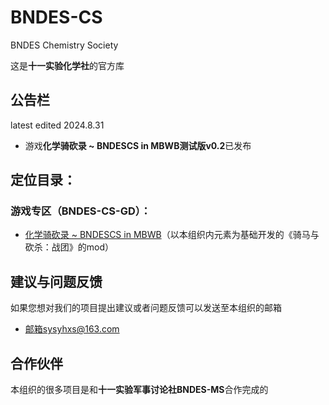 # BNDES-CS
BNDES Chemistry Society

这是**十一实验化学社**的官方库

## 公告栏
latest edited 2024.8.31
* 游戏**化学骑砍录 ~ BNDESCS in MBWB测试版v0.2**已发布

## 定位目录：
### 游戏专区（BNDES-CS-GD）：
* [化学骑砍录 ~ BNDESCS in MBWB](https://github.com/BNDES-CS/BNDES-CS/tree/BNDES-CS-GD-MBWB)（以本组织内元素为基础开发的《骑马与砍杀：战团》的mod）

## 建议与问题反馈
如果您想对我们的项目提出建议或者问题反馈可以发送至本组织的邮箱
* 邮箱sysyhxs@163.com

## 合作伙伴
本组织的很多项目是和**十一实验军事讨论社BNDES-MS**合作完成的
